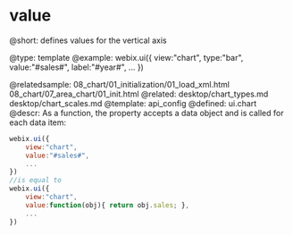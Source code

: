 value
=============


@short:
	defines values for the vertical axis
    
@type: template
@example:
webix.ui({
	view:"chart",
	type:"bar",
	value:"#sales#",
	label:"#year#",
	...
})

@relatedsample:
	08_chart/01_initialization/01_load_xml.html
    08_chart/07_area_chart/01_init.html
@related:
	desktop/chart_types.md
    desktop/chart_scales.md
@template:	api_config
@defined:	ui.chart	
@descr:
As a function, the property accepts a data object and is called for each data item:

~~~js
webix.ui({
	view:"chart",
	value:"#sales#",
	...
})
//is equal to
webix.ui({
	view:"chart",
	value:function(obj){ return obj.sales; },
	...
})
~~~